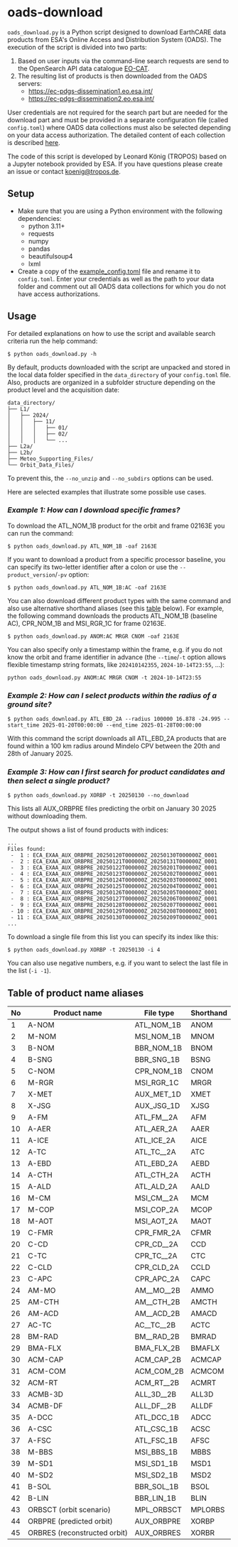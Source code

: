 # oads-download
`oads_download.py` is a Python script designed to download EarthCARE data products from ESA's Online Access and Distribution System (OADS). The execution of the script is divided into two parts:
1. Based on user inputs via the command-line search requests are send to the OpenSearch API data catalogue [EO-CAT](https://eocat.esa.int/).
2. The resulting list of products is then downloaded from the OADS servers:
    - https://ec-pdgs-dissemination1.eo.esa.int/
    - https://ec-pdgs-dissemination2.eo.esa.int/

User credentials are not required for the search part but are needed for the download part and must be provided in a separate configuration file (called `config.toml`) where OADS data collections must also be selected depending on your data access authorization. The detailed content of each collection is described [here](https://earth.esa.int/eogateway/faq/esa-earthcare-online-dissemination-service-user-s-guidelines).

The code of this script is developed by Leonard König (TROPOS) based on a Jupyter notebook provided by ESA.
If you have questions please create an issue or contact koenig@tropos.de.

## Setup

- Make sure that you are using a Python environment with the following dependencies:
    - python 3.11+
    - requests
    - numpy
    - pandas
    - beautifulsoup4
    - lxml
- Create a copy of the [example_config.toml](example_config.toml) file and rename it to `config.toml`. Enter your credentials as well as the path to your data folder and comment out all OADS data collections for which you do not have access authorizations.

## Usage

For detailed explanations on how to use the script and available search criteria run the help command:
```
$ python oads_download.py -h
```

By default, products downloaded with the script are unpacked and stored in the local data folder specified in the `data_directory` of your `config.toml` file. Also, products are organized in a subfolder structure depending on the product level and the acquisition date:
```
data_directory/
├── L1/
│   ├── 2024/
│   │   ├── 11/
│   │   │   ├── 01/
│   │   │   ├── 02/
│   │   │   └── ...
├── L2a/
├── L2b/
├── Meteo_Supporting_Files/
└── Orbit_Data_Files/
```
To prevent this, the `--no_unzip` and `--no_subdirs` options can be used.

Here are selected examples that illustrate some possible use cases.

### *Example 1: How can I download specific frames?*
To download the ATL_NOM_1B product for the orbit and frame 02163E you can run the command:
```
$ python oads_download.py ATL_NOM_1B -oaf 2163E
```
If you want to download a product from a specific processor baseline, you can specify its two-letter identifier after a colon or use the `--product_version`/`-pv` option:
```
$ python oads_download.py ATL_NOM_1B:AC -oaf 2163E
```
You can also download different product types with the same command and also use alternative shorthand aliases (see this [table](#table-of-product-name-aliases) below). For example, the following command downloads the products ATL_NOM_1B (baseline AC), CPR_NOM_1B and MSI_RGR_1C for frame 02163E.
```
$ python oads_download.py ANOM:AC MRGR CNOM -oaf 2163E
```
You can also specify only a timestamp within the frame, e.g. if you do not know the orbit and frame identifier in advance (the `--time`/`-t` option allows flexible timestamp string formats, like `202410142355`, `2024-10-14T23:55`, ...):
```
python oads_download.py ANOM:AC MRGR CNOM -t 2024-10-14T23:55
```
### *Example 2: How can I select products within the radius of a ground site?*
```
$ python oads_download.py ATL_EBD_2A --radius 100000 16.878 -24.995 --start_time 2025-01-20T00:00:00 --end_time 2025-01-28T00:00:00
```
With this command the script downloads all ATL_EBD_2A products that are found within a 100 km radius around Mindelo CPV between the 20th and 28th of January 2025.

### *Example 3: How can I first search for product candidates and then select a single product?*
```
$ python oads_download.py XORBP -t 20250130 --no_download
```
This lists all AUX_ORBPRE files predicting the orbit on January 30 2025 without downloading them.

The output shows a list of found products with indices:
```
...
Files found:
 -  1 : ECA_EXAA_AUX_ORBPRE_20250120T000000Z_20250130T000000Z_0001
 -  2 : ECA_EXAA_AUX_ORBPRE_20250121T000000Z_20250131T000000Z_0001
 -  3 : ECA_EXAA_AUX_ORBPRE_20250122T000000Z_20250201T000000Z_0001
 -  4 : ECA_EXAA_AUX_ORBPRE_20250123T000000Z_20250202T000000Z_0001
 -  5 : ECA_EXAA_AUX_ORBPRE_20250124T000000Z_20250203T000000Z_0001
 -  6 : ECA_EXAA_AUX_ORBPRE_20250125T000000Z_20250204T000000Z_0001
 -  7 : ECA_EXAA_AUX_ORBPRE_20250126T000000Z_20250205T000000Z_0001
 -  8 : ECA_EXAA_AUX_ORBPRE_20250127T000000Z_20250206T000000Z_0001
 -  9 : ECA_EXAA_AUX_ORBPRE_20250128T000000Z_20250207T000000Z_0001
 - 10 : ECA_EXAA_AUX_ORBPRE_20250129T000000Z_20250208T000000Z_0001
 - 11 : ECA_EXAA_AUX_ORBPRE_20250130T000000Z_20250209T000000Z_0001
...
```
To download a single file from this list you can specify its index like this:
```
$ python oads_download.py XORBP -t 20250130 -i 4
```
You can also use negative numbers, e.g. if you want to select the last file in the list (`-i -1`).

## Table of product name aliases

| No | Product name | File type | Shorthand |
| --- | --- | --- | --- |
| 1 | A-NOM | ATL_NOM_1B | ANOM |
| 2 | M-NOM | MSI_NOM_1B | MNOM |
| 3 | B-NOM | BBR_NOM_1B | BNOM |
| 4 | B-SNG | BBR_SNG_1B | BSNG |
| 5 | C-NOM | CPR_NOM_1B | CNOM |
| 6 | M-RGR | MSI_RGR_1C | MRGR |
| 7 | X-MET | AUX_MET_1D | XMET |
| 8 | X-JSG | AUX_JSG_1D | XJSG |
| 9 | A-FM | ATL_FM__2A | AFM |
| 10 | A-AER | ATL_AER_2A | AAER |
| 11 | A-ICE | ATL_ICE_2A | AICE |
| 12 | A-TC | ATL_TC__2A | ATC |
| 13 | A-EBD | ATL_EBD_2A | AEBD |
| 14 | A-CTH | ATL_CTH_2A | ACTH |
| 15 | A-ALD | ATL_ALD_2A | AALD |
| 16 | M-CM | MSI_CM__2A | MCM |
| 17 | M-COP | MSI_COP_2A | MCOP |
| 18 | M-AOT | MSI_AOT_2A | MAOT |
| 19 | C-FMR | CPR_FMR_2A | CFMR |
| 20 | C-CD | CPR_CD__2A | CCD |
| 21 | C-TC | CPR_TC__2A | CTC |
| 22 | C-CLD | CPR_CLD_2A | CCLD |
| 23 | C-APC | CPR_APC_2A | CAPC |
| 24 | AM-MO | AM__MO__2B | AMMO |
| 25 | AM-CTH | AM__CTH_2B | AMCTH |
| 26 | AM-ACD | AM__ACD_2B | AMACD |
| 27 | AC-TC | AC__TC__2B | ACTC |
| 28 | BM-RAD | BM__RAD_2B | BMRAD |
| 29 | BMA-FLX | BMA_FLX_2B | BMAFLX |
| 30 | ACM-CAP | ACM_CAP_2B | ACMCAP |
| 31 | ACM-COM | ACM_COM_2B | ACMCOM |
| 32 | ACM-RT | ACM_RT__2B | ACMRT |
| 33 | ACMB-3D | ALL_3D__2B | ALL3D |
| 34 | ACMB-DF | ALL_DF__2B | ALLDF |
| 35 | A-DCC | ATL_DCC_1B | ADCC |
| 36 | A-CSC | ATL_CSC_1B | ACSC |
| 37 | A-FSC | ATL_FSC_1B | AFSC |
| 38 | M-BBS | MSI_BBS_1B | MBBS |
| 39 | M-SD1 | MSI_SD1_1B | MSD1 |
| 40 | M-SD2 | MSI_SD2_1B | MSD2 |
| 41 | B-SOL | BBR_SOL_1B | BSOL |
| 42 | B-LIN | BBR_LIN_1B | BLIN |
| 43 | ORBSCT (orbit scenario) | MPL_ORBSCT | MPLORBS |
| 44 | ORBPRE (predicted orbit) | AUX_ORBPRE | XORBP |
| 45 | ORBRES (reconstructed orbit) | AUX_ORBRES | XORBR |
